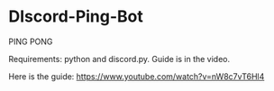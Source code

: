 # DIscord-Ping-Bot
PING PONG

Requirements: python and discord.py. Guide is in the video.

Here is the guide: https://www.youtube.com/watch?v=nW8c7vT6Hl4
